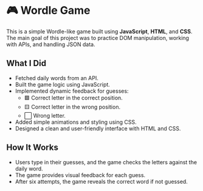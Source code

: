 # 🎮 Wordle Game

This is a simple Wordle-like game built using **JavaScript**, **HTML**, and **CSS**. The main goal of this project was to practice DOM manipulation, working with APIs, and handling JSON data.

## What I Did

- Fetched daily words from an API.
- Built the game logic using JavaScript.
- Implemented dynamic feedback for guesses:
  - 🟩 Correct letter in the correct position.
  - 🟨 Correct letter in the wrong position.
  - ⬜ Wrong letter.
- Added simple animations and styling using CSS.
- Designed a clean and user-friendly interface with HTML and CSS.

## How It Works

- Users type in their guesses, and the game checks the letters against the daily word.
- The game provides visual feedback for each guess.
- After six attempts, the game reveals the correct word if not guessed.
